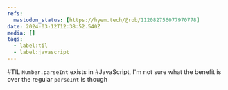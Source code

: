 ```yaml
---
refs:
  mastodon_status: [https://hyem.tech/@rob/112082756077970778]
date: 2024-03-12T12:38:52.540Z
media: []
tags:
  - label:til
  - label:javascript
---
```


#TIL `Number.parseInt` exists in #JavaScript, I'm not sure what the benefit is over the regular `parseInt` is though
